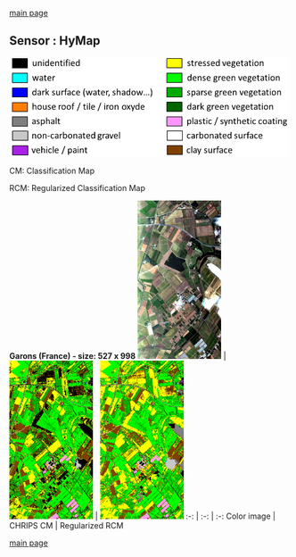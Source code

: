 [main page](index.md)</center>

## Sensor : HyMap

<p align="center">
<img src="Complements/Legende_classif_ligne_v2.png" width="500" />
</p>

CM: Classification Map

RCM: Regularized Classification Map

**Garons (France)  -  size: 527 x 998**
<img src="Images_COULEUR/HyMap_Garons_00_IMAGE.jpg" width="150" /> | <img src="Images_CLASSIF/HyMap_Garons_01_CLASSIF.png" width="150" /> | <img src="Images_REGUL/HyMap_Garons_02_REGUL.png" width="150" />
:-: | :-: | :-:
Color image | CHRIPS CM | Regularized RCM

[main page](index.md)

